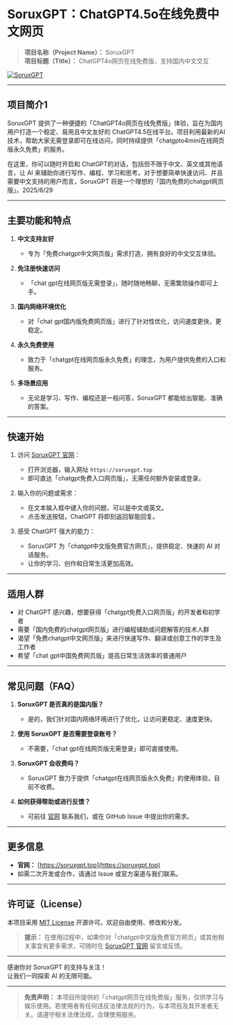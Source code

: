 # **SoruxGPT：ChatGPT4.5o在线免费中文网页**

> **项目名称（Project Name）：** SoruxGPT  
> **项目标题（Title）：** ChatGPT4o网页在线免费版，支持国内中文交互  

[![SoruxGPT](https://img.shields.io/badge/SoruxGPT-ChatGPT%20Online%20Free%20版-brightgreen.svg)](https://soruxgpt.top)

---

## **项目简介**1

SoruxGPT 提供了一种便捷的「ChatGPT4o网页在线免费版」体验，旨在为国内用户打造一个稳定、易用且中文友好的 ChatGPT4.5在线平台。项目利用最新的AI技术，帮助大家无需登录即可在线访问，同时持续提供「chatgpto4mini在线网页版永久免费」的服务。

在这里，你可以随时开启和 ChatGPT的对话，包括但不限于中文、英文或其他语言，让 AI 来辅助你进行写作、编程、学习和思考。对于想要简单快速访问、并且需要中文支持的用户而言，SoruxGPT 将是一个理想的「国内免费的chatgpt网页版」。2025/6/29

---

## **主要功能和特点**

1. **中文支持友好**  
   - 专为「免费chatgpt中文网页版」需求打造，拥有良好的中文交互体验。  

2. **免注册快速访问**  
   - 「chat gpt在线网页版无需登录」，随时随地畅聊，无需繁琐操作即可上手。  

3. **国内网络环境优化**  
   - 对「chat gpt国内版免费网页版」进行了针对性优化，访问速度更快，更稳定。  

4. **永久免费使用**  
   - 致力于「chatgpt在线网页版永久免费」的理念，为用户提供免费的入口和服务。  

5. **多场景应用**  
   - 无论是学习、写作、编程还是一般问答，SoruxGPT 都能给出智能、准确的答案。  

---

## **快速开始**

1. 访问 [SoruxGPT 官网](https://soruxgpt.top)：  
   - 打开浏览器，输入网址 `https://soruxgpt.top`  
   - 即可直达「chatgpt免费入口网页版」，无需任何额外安装或登录。

2. 输入你的问题或需求：  
   - 在文本输入框中键入你的问题，可以是中文或英文。  
   - 点击发送按钮，ChatGPT 将即刻返回智能回复。

3. 感受 ChatGPT 强大的能力：  
   - SoruxGPT 为「chatgpt中文版免费官方网页」，提供稳定、快速的 AI 对话服务。  
   - 让你的学习、创作和日常生活更加高效。

---

## **适用人群**

- 对 ChatGPT 感兴趣，想要获得「chatgpt免费入口网页版」的开发者和初学者  
- 需要「国内免费的chatgpt网页版」进行编程辅助或问题解答的技术人群  
- 渴望「免费chatgpt中文网页版」来进行快速写作、翻译或创意工作的学生及工作者  
- 希望「chat gpt中国免费网页版」提高日常生活效率的普通用户  

---

## **常见问题（FAQ）**

1. **SoruxGPT 是否真的是国内版？**  
   - 是的，我们针对国内网络环境进行了优化，让访问更稳定、速度更快。  

2. **使用 SoruxGPT 是否需要登录账号？**  
   - 不需要，「chat gpt在线网页版无需登录」即可直接使用。  

3. **SoruxGPT 会收费吗？**  
   - SoruxGPT 致力于提供「chatgpt在线网页版永久免费」的使用体验，目前不收费。  

4. **如何获得帮助或进行反馈？**  
   - 可前往 [官网](https://soruxgpt.top) 联系我们，或在 GitHub Issue 中提出你的需求。

---

## **更多信息**

- **官网：** [https://soruxgpt.top](https://soruxgpt.top)  
- 如需二次开发或合作，请通过 Issue 或官方渠道与我们联系。

---

## **许可证（License）**

本项目采用 [MIT License](LICENSE) 开源许可。欢迎自由使用、修改和分发。

> **提示：** 在使用过程中，如果你对「chatgpt中文版免费官方网页」或其他相关事宜有更多需求，可随时在 [SoruxGPT 官网](https://soruxgpt.top) 留言或反馈。

---

感谢你对 SoruxGPT 的支持与关注！  
让我们一同探索 AI 的无限可能。  

---  

> **免责声明：** 本项目所提供的「chatgpt网页在线免费版」服务，仅供学习与娱乐使用。若使用者有任何违反法律法规的行为，与本项目及其开发者无关。请遵守相关法律法规，合理使用服务。  
